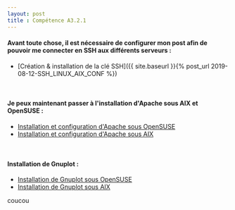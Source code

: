 ```yaml
---
layout: post
title : Compétence A3.2.1
---
```


#### __Avant toute chose, il est nécessaire de configurer mon post afin de pouvoir me connecter en SSH aux différents serveurs :__

- [Création & installation de la clé SSH]({{ site.baseurl }}{% post_url 2019-08-12-SSH_LINUX_AIX_CONF %})

&nbsp;
#### __Je peux maintenant passer à l'installation d'Apache sous AIX et OpenSUSE :__

- [Installation et configuration d'Apache sous OpenSUSE]()
- [Installation et configuration d'Apache sous AIX]()

&nbsp;
####  __Installation de Gnuplot :__

- [Installation de Gnuplot sous OpenSUSE]()
- [Installation de Gnuplot sous AIX]()

coucou

